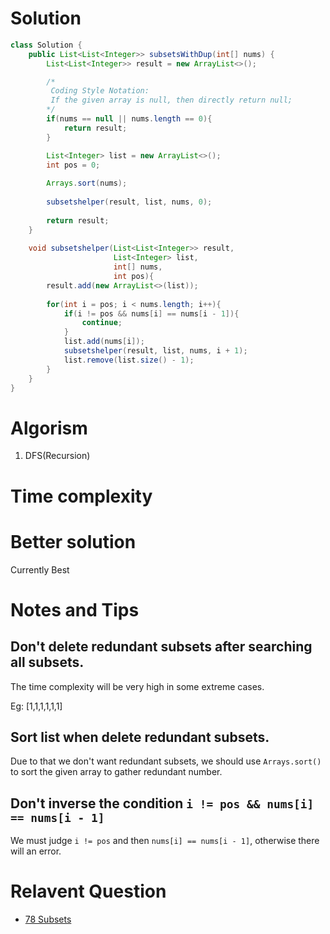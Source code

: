 # Solution 

```java
class Solution {
    public List<List<Integer>> subsetsWithDup(int[] nums) {
        List<List<Integer>> result = new ArrayList<>();

        /*
         Coding Style Notation: 
         If the given array is null, then directly return null;
        */
        if(nums == null || nums.length == 0){
            return result;
        }

        List<Integer> list = new ArrayList<>();
        int pos = 0;
        
        Arrays.sort(nums);
        
        subsetshelper(result, list, nums, 0);
        
        return result;
    }
    
    void subsetshelper(List<List<Integer>> result,
                       List<Integer> list,
                       int[] nums,
                       int pos){
        result.add(new ArrayList<>(list));
        
        for(int i = pos; i < nums.length; i++){
            if(i != pos && nums[i] == nums[i - 1]){
                continue;
            }
            list.add(nums[i]);
            subsetshelper(result, list, nums, i + 1);
            list.remove(list.size() - 1);
        }
    }
}
```
# Algorism 
1. DFS(Recursion)

# Time complexity


# Better solution 
Currently Best

# Notes and Tips
##  Don't delete redundant subsets after searching all subsets. 

The time complexity will be very high in some extreme cases. 

Eg: [1,1,1,1,1,1] 

## Sort list when delete redundant subsets. 

Due to that we don't want redundant subsets, we should use `Arrays.sort()` to sort the given array to gather redundant number. 

## Don't inverse the condition `i != pos && nums[i] == nums[i - 1]`

We must judge `i != pos` and then `nums[i] == nums[i - 1]`, otherwise there will an error.   

# Relavent Question
- [78 Subsets](https://github.com/Wanchunwei/leetcode/blob/master/notes/Subsets.md)


